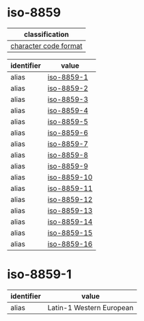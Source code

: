 # iso-8859

| classification
| --------------
| [character code format](character.md)

| identifier     | value
| -------------- | -----
| alias          | [iso-8859-1](#iso-8859-1)
| alias          | [iso-8859-2](#iso-8859-2)
| alias          | [iso-8859-3](#iso-8859-3)
| alias          | [iso-8859-4](#iso-8859-4)
| alias          | [iso-8859-5](#iso-8859-5)
| alias          | [iso-8859-6](#iso-8859-6)
| alias          | [iso-8859-7](#iso-8859-7)
| alias          | [iso-8859-8](#iso-8859-8)
| alias          | [iso-8859-9](#iso-8859-9)
| alias          | [iso-8859-10](#iso-8859-10)
| alias          | [iso-8859-11](#iso-8859-11)
| alias          | [iso-8859-12](#iso-8859-12)
| alias          | [iso-8859-13](#iso-8859-13)
| alias          | [iso-8859-14](#iso-8859-14)
| alias          | [iso-8859-15](#iso-8859-15)
| alias          | [iso-8859-16](#iso-8859-16)

# iso-8859-1
| identifier     | value
| -------------- | -----
| alias          | Latin-1 Western Europe­an
